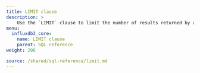 ```yaml
---
title: LIMIT clause
description: > 
    Use the `LIMIT` clause to limit the number of results returned by a query.
menu:
  influxdb3_core:
    name: LIMIT clause
    parent: SQL reference
weight: 206

source: /shared/sql-reference/limit.md
---
```


<!-- 
The content of this page is at /content/shared/sql-reference/limit.md
-->
